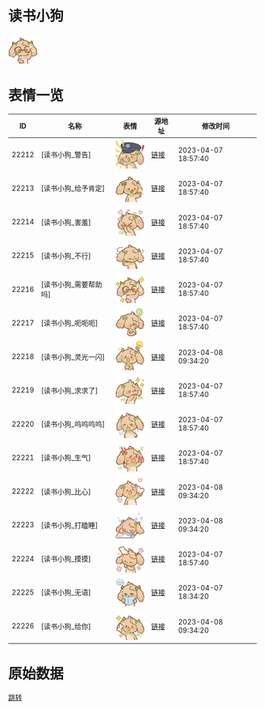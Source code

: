 # 读书小狗

<img src="./cover.png" height="60" alt="cover" />

# 表情一览

|ID|名称|表情|源地址|修改时间|
|----|----|----|----|----|
|22212|[读书小狗_警告]|<img src="./pic/022212_%5B读书小狗_警告%5D.png" height="60" alt="警告"/>|[链接](https://i0.hdslb.com/bfs/garb/fc6efffdee7fae8cdc1ce00928130d92752d6006.png)|2023-04-07 18:57:40|
|22213|[读书小狗_给予肯定]|<img src="./pic/022213_%5B读书小狗_给予肯定%5D.png" height="60" alt="给予肯定"/>|[链接](https://i0.hdslb.com/bfs/garb/c44c1942009606dc5f878cae74a9026f6bd8f9f6.png)|2023-04-07 18:57:40|
|22214|[读书小狗_害羞]|<img src="./pic/022214_%5B读书小狗_害羞%5D.png" height="60" alt="害羞"/>|[链接](https://i0.hdslb.com/bfs/garb/e49b1b31b76f0e7adf2e18fb5d42089e917f0404.png)|2023-04-07 18:57:40|
|22215|[读书小狗_不行]|<img src="./pic/022215_%5B读书小狗_不行%5D.png" height="60" alt="不行"/>|[链接](https://i0.hdslb.com/bfs/garb/54ec351a5e27c9fcd40fde08b8f97799d4d3062b.png)|2023-04-07 18:57:40|
|22216|[读书小狗_需要帮助吗]|<img src="./pic/022216_%5B读书小狗_需要帮助吗%5D.png" height="60" alt="需要帮助吗"/>|[链接](https://i0.hdslb.com/bfs/garb/06af98d0bc060b6051e3bed8a988cea0e37d1773.png)|2023-04-07 18:57:40|
|22217|[读书小狗_呃呃呃]|<img src="./pic/022217_%5B读书小狗_呃呃呃%5D.png" height="60" alt="呃呃呃"/>|[链接](https://i0.hdslb.com/bfs/garb/27da9d45db302fb44bd86f99cbaeb326aa8da3e6.png)|2023-04-07 18:57:40|
|22218|[读书小狗_灵光一闪]|<img src="./pic/022218_%5B读书小狗_灵光一闪%5D.png" height="60" alt="灵光一闪"/>|[链接](https://i0.hdslb.com/bfs/garb/d16d99ab267fbd74829a5ef6b9e91b595bbc8b5b.png)|2023-04-08 09:34:20|
|22219|[读书小狗_求求了]|<img src="./pic/022219_%5B读书小狗_求求了%5D.png" height="60" alt="求求了"/>|[链接](https://i0.hdslb.com/bfs/garb/62fe71dd23d538ec4ae3b52387d796e2662bdf8b.png)|2023-04-07 18:57:40|
|22220|[读书小狗_呜呜呜呜]|<img src="./pic/022220_%5B读书小狗_呜呜呜呜%5D.png" height="60" alt="呜呜呜呜"/>|[链接](https://i0.hdslb.com/bfs/garb/fa66c5c83a77f9d9ffe92c3bd54da0d9fe641d09.png)|2023-04-07 18:57:40|
|22221|[读书小狗_生气]|<img src="./pic/022221_%5B读书小狗_生气%5D.png" height="60" alt="生气"/>|[链接](https://i0.hdslb.com/bfs/garb/67257397bf5663e3223f2957905fe786ea822fd7.png)|2023-04-07 18:57:40|
|22222|[读书小狗_比心]|<img src="./pic/022222_%5B读书小狗_比心%5D.png" height="60" alt="比心"/>|[链接](https://i0.hdslb.com/bfs/garb/c024c34e9b4d1bf9a682b607baea298e3257dc0a.png)|2023-04-08 09:34:20|
|22223|[读书小狗_打瞌睡]|<img src="./pic/022223_%5B读书小狗_打瞌睡%5D.png" height="60" alt="打瞌睡"/>|[链接](https://i0.hdslb.com/bfs/garb/fbc9e4418d374ff9a69834ddc967333cb14ffa1d.png)|2023-04-08 09:34:20|
|22224|[读书小狗_摸摸]|<img src="./pic/022224_%5B读书小狗_摸摸%5D.png" height="60" alt="摸摸"/>|[链接](https://i0.hdslb.com/bfs/garb/79202ffb4a182e060c4a73d27580952dfd1a700d.png)|2023-04-07 18:57:40|
|22225|[读书小狗_无语]|<img src="./pic/022225_%5B读书小狗_无语%5D.png" height="60" alt="无语"/>|[链接](https://i0.hdslb.com/bfs/garb/1093dc5a33de9611de3b9843b069197d17024d71.png)|2023-04-07 18:34:20|
|22226|[读书小狗_给你]|<img src="./pic/022226_%5B读书小狗_给你%5D.png" height="60" alt="给你"/>|[链接](https://i0.hdslb.com/bfs/garb/46bc7ce788adc07aec8de69c9fb05bebc5ea37ca.png)|2023-04-08 09:34:20|

# 原始数据

[跳转](./raw.json)

